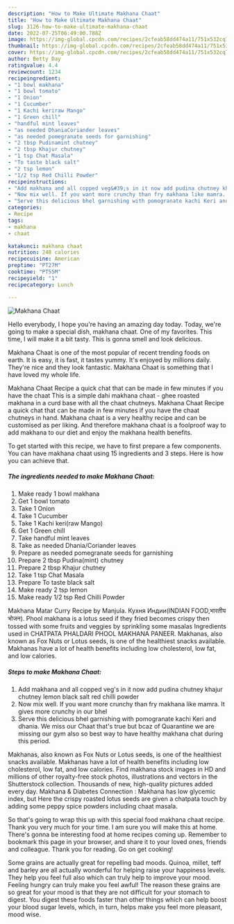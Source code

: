 ```yaml
---
description: "How to Make Ultimate Makhana Chaat"
title: "How to Make Ultimate Makhana Chaat"
slug: 3126-how-to-make-ultimate-makhana-chaat
date: 2022-07-25T06:49:00.788Z
image: https://img-global.cpcdn.com/recipes/2cfeab58dd474a11/751x532cq70/makhana-chaat-recipe-main-photo.jpg
thumbnail: https://img-global.cpcdn.com/recipes/2cfeab58dd474a11/751x532cq70/makhana-chaat-recipe-main-photo.jpg
cover: https://img-global.cpcdn.com/recipes/2cfeab58dd474a11/751x532cq70/makhana-chaat-recipe-main-photo.jpg
author: Betty Day
ratingvalue: 4.4
reviewcount: 1234
recipeingredient:
- "1 bowl makhana"
- "1 bowl tomato"
- "1 Onion"
- "1 Cucumber"
- "1 Kachi keriraw Mango"
- "1 Green chill"
- "handful mint leaves"
- "as needed DhaniaCoriander leaves"
- "as needed pomegranate seeds for garnishing"
- "2 tbsp Pudinamint chutney"
- "2 tbsp Khajur chutney"
- "1 tsp Chat Masala"
- "To taste black salt"
- "2 tsp lemon"
- "1/2 tsp Red Chilli Powder"
recipeinstructions:
- "Add makhana and all copped veg&#39;s in it now add pudina chutney khajur chutney lemon black salt red chilli powder"
- "Now mix well. If you want more crunchy than fry makhana like mamra. It gives more crunchy in our bhel"
- "Serve this delicious bhel garnishing with pomogranate kachi Keri and dhania. We miss our Chaat that&#39;s true but bcaz of Quarantine we are missing our gym also so best way to have healthy makhana chat during this period."
categories:
- Recipe
tags:
- makhana
- chaat

katakunci: makhana chaat 
nutrition: 248 calories
recipecuisine: American
preptime: "PT27M"
cooktime: "PT55M"
recipeyield: "1"
recipecategory: Lunch

---
```



![Makhana Chaat](https://img-global.cpcdn.com/recipes/2cfeab58dd474a11/751x532cq70/makhana-chaat-recipe-main-photo.jpg)

Hello everybody, I hope you're having an amazing day today. Today, we're going to make a special dish, makhana chaat. One of my favorites. This time, I will make it a bit tasty. This is gonna smell and look delicious.

Makhana Chaat is one of the most popular of recent trending foods on earth. It is easy, it is fast, it tastes yummy. It's enjoyed by millions daily. They're nice and they look fantastic. Makhana Chaat is something that I have loved my whole life.

Makhana Chaat Recipe a quick chat that can be made in few minutes if you have the chaat This is a simple dahi makhana chaat - ghee roasted makhana in a curd base with all the chaat chutneys. Makhana Chaat Recipe a quick chat that can be made in few minutes if you have the chaat chutneys in hand. Makhana chaat is a very healthy recipe and can be customised as per liking. And therefore makhana chaat is a foolproof way to add makhana to our diet and enjoy the makhana health benefits.


To get started with this recipe, we have to first prepare a few components. You can have makhana chaat using 15 ingredients and 3 steps. Here is how you can achieve that.

<!--inarticleads1-->

##### The ingredients needed to make Makhana Chaat:

1. Make ready 1 bowl makhana
1. Get 1 bowl tomato
1. Take 1 Onion
1. Take 1 Cucumber
1. Take 1 Kachi keri(raw Mango)
1. Get 1 Green chill
1. Take handful mint leaves
1. Take as needed Dhania/Coriander leaves
1. Prepare as needed pomegranate seeds for garnishing
1. Prepare 2 tbsp Pudina(mint) chutney
1. Prepare 2 tbsp Khajur chutney
1. Take 1 tsp Chat Masala
1. Prepare To taste black salt
1. Make ready 2 tsp lemon
1. Make ready 1/2 tsp Red Chilli Powder


Makhana Matar Curry Recipe by Manjula. Кухня Индии(INDIAN FOOD,भारतीय भोजन). Phool makhana is a lotus seed if they fried becomes crispy then tossed with some fruits and veggies by sprinkling some masalas Ingredients used in CHATPATA PHALDARI PHOOL MAKHANA PANEER. Makhanas, also known as Fox Nuts or Lotus seeds, is one of the healthiest snacks available. Makhanas have a lot of health benefits including low cholesterol, low fat, and low calories. 

<!--inarticleads2-->

##### Steps to make Makhana Chaat:

1. Add makhana and all copped veg&#39;s in it now add pudina chutney khajur chutney lemon black salt red chilli powder
1. Now mix well. If you want more crunchy than fry makhana like mamra. It gives more crunchy in our bhel
1. Serve this delicious bhel garnishing with pomogranate kachi Keri and dhania. We miss our Chaat that&#39;s true but bcaz of Quarantine we are missing our gym also so best way to have healthy makhana chat during this period.


Makhanas, also known as Fox Nuts or Lotus seeds, is one of the healthiest snacks available. Makhanas have a lot of health benefits including low cholesterol, low fat, and low calories. Find makhana stock images in HD and millions of other royalty-free stock photos, illustrations and vectors in the Shutterstock collection. Thousands of new, high-quality pictures added every day. Makhana &amp; Diabetes Connection : Makhana has low glycemic index, but Here the crispy roasted lotus seeds are given a chatpata touch by adding some peppy spice powders including chaat masala. 

So that's going to wrap this up with this special food makhana chaat recipe. Thank you very much for your time. I am sure you will make this at home. There's gonna be interesting food at home recipes coming up. Remember to bookmark this page in your browser, and share it to your loved ones, friends and colleague. Thank you for reading. Go on get cooking!

Some grains are actually great for repelling bad moods. Quinoa, millet, teff and barley are all actually wonderful for helping raise your happiness levels. They help you feel full also which can truly help to improve your mood. Feeling hungry can truly make you feel awful! The reason these grains are so great for your mood is that they are not difficult for your stomach to digest. You digest these foods faster than other things which can help boost your blood sugar levels, which, in turn, helps make you feel more pleasant, mood wise.
